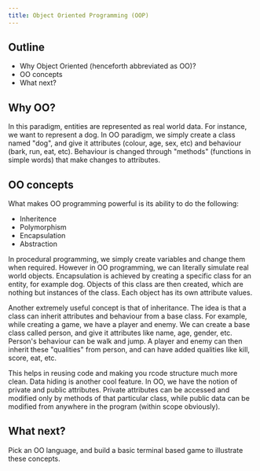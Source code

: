 ```yaml
---
title: Object Oriented Programming (OOP)
---
```


## Outline
* Why Object Oriented (henceforth abbreviated as OO)?
* OO concepts
* What next?

## Why OO?
In this paradigm, entities are represented as real world data. For instance, we want to represent a dog. In OO paradigm, we simply create a class named "dog", and give it attributes (colour, age, sex, etc) and behaviour (bark, run, eat, etc). Behaviour is changed through "methods" (functions in simple words) that make changes to attributes.

## OO concepts
What makes OO programming powerful is its ability to do the following:
* Inheritence
* Polymorphism
* Encapsulation
* Abstraction

In procedural programming, we simply create variables and change them when required. However in OO programming, we can literally simulate real world objects. Encapsulation is achieved by creating a specific class for an entity, for example dog. Objects of this class are then created, which are nothing but instances of the class. Each object has its own attribute values.

Another extremely useful concept is that of inheritance. The idea is that a class can inherit attributes and behaviour from a base class. For example, while creating a game, we have a player and enemy. We can create a base class called person, and give it attributes like name, age, gender, etc. Person's behaviour can be walk and jump. A player and enemy can then inherit these "qualities" from person, and can have added qualities like kill, score, eat, etc.

This helps in reusing code and making you rcode structure much more clean. Data hiding is another cool feature. In OO, we have the notion of private and public attributes. Private attributes can be accessed and modified only by methods of that particular class, while public data can be modified from anywhere in the program (within scope obviously).

## What next?
Pick an OO language, and build a basic terminal based game to illustrate these concepts.
